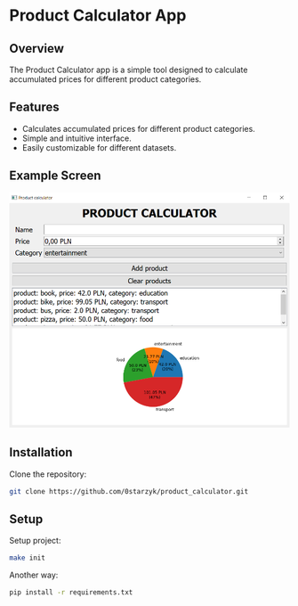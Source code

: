 # Product Calculator App

## Overview
The Product Calculator app is a simple tool designed to calculate accumulated prices for different product categories.

## Features
- Calculates accumulated prices for different product categories.
- Simple and intuitive interface.
- Easily customizable for different datasets.

## Example Screen
![Example Screen](example_screen.png)

## Installation
Clone the repository:
```bash
git clone https://github.com/0starzyk/product_calculator.git
```

## Setup
Setup project:
```bash
make init
```
Another way:
 ```bash
pip install -r requirements.txt
```
